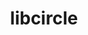 ---
title: "libcircle"
layout: cache
categories: [package, develop-2023-10-01]
meta: {"versions": ["0.3.0"], "compilers": ["cce@=15.0.1", "gcc@=11.1.0", "oneapi@=2023.2.0"], "oss": ["rhel8", "ubuntu20.04"], "platforms": ["linux"], "targets": ["ppc64le", "x86_64", "x86_64_v3", "zen4"], "stacks": ["e4s", "e4s-cray-rhel", "e4s-oneapi", "e4s-power", "root"], "num_specs": 4, "num_specs_by_stack": {"e4s-cray-rhel": 1, "root": 4, "e4s-power": 1, "e4s-oneapi": 1, "e4s": 1}}
spec_details: [{"hash": "gipwqld2yu755uzhqgtrwqylcr2cu4si", "compiler": "cce@=15.0.1", "versions": ["0.3.0"], "os": "rhel8", "platform": "linux", "target": "zen4", "variants": ["build_system=autotools", "patches=fd725f5"], "stacks": ["e4s-cray-rhel", "root"], "size": "-", "tarball": "https://binaries.spack.io/releases/develop-2023-10-01/build_cache/linux-rhel8-zen4/cce-15.0.1/libcircle-0.3.0/linux-rhel8-zen4-cce-15.0.1-libcircle-0.3.0-gipwqld2yu755uzhqgtrwqylcr2cu4si.spack"}, {"hash": "yb3ktqtw2kfj2km7v3j4dkf3gfoyh7w5", "compiler": "gcc@=11.1.0", "versions": ["0.3.0"], "os": "ubuntu20.04", "platform": "linux", "target": "ppc64le", "variants": ["build_system=autotools"], "stacks": ["e4s-power", "root"], "size": "-", "tarball": "https://binaries.spack.io/releases/develop-2023-10-01/build_cache/linux-ubuntu20.04-ppc64le/gcc-11.1.0/libcircle-0.3.0/linux-ubuntu20.04-ppc64le-gcc-11.1.0-libcircle-0.3.0-yb3ktqtw2kfj2km7v3j4dkf3gfoyh7w5.spack"}, {"hash": "s7f2vgqxqkyabbcorraknwxpbowstow5", "compiler": "oneapi@=2023.2.0", "versions": ["0.3.0"], "os": "ubuntu20.04", "platform": "linux", "target": "x86_64", "variants": ["build_system=autotools"], "stacks": ["root", "e4s-oneapi"], "size": "-", "tarball": "https://binaries.spack.io/releases/develop-2023-10-01/build_cache/linux-ubuntu20.04-x86_64/oneapi-2023.2.0/libcircle-0.3.0/linux-ubuntu20.04-x86_64-oneapi-2023.2.0-libcircle-0.3.0-s7f2vgqxqkyabbcorraknwxpbowstow5.spack"}, {"hash": "kpv7mz3bgs7qajfwjdxlcp7hczlbxhx4", "compiler": "gcc@=11.1.0", "versions": ["0.3.0"], "os": "ubuntu20.04", "platform": "linux", "target": "x86_64_v3", "variants": ["build_system=autotools"], "stacks": ["root", "e4s"], "size": "-", "tarball": "https://binaries.spack.io/releases/develop-2023-10-01/build_cache/linux-ubuntu20.04-x86_64_v3/gcc-11.1.0/libcircle-0.3.0/linux-ubuntu20.04-x86_64_v3-gcc-11.1.0-libcircle-0.3.0-kpv7mz3bgs7qajfwjdxlcp7hczlbxhx4.spack"}]
---